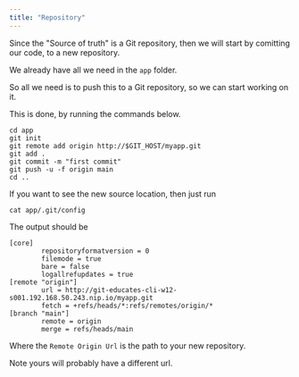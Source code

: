 ```yaml
---
title: "Repository"
---
```

Since the "Source of truth" is a Git repository, then we will start by comitting our code, to a new repository.

We already have all we need in the `app` folder.

So all we need is to push this to a Git repository, so we can start working on it. 

This is done, by running the commands below.

```execute
cd app
git init
git remote add origin http://$GIT_HOST/myapp.git
git add .
git commit -m "first commit"
git push -u -f origin main
cd ..
```

If you want to see the new source location, then just run
```execute
cat app/.git/config
```

The output should be
```
[core]
        repositoryformatversion = 0
        filemode = true
        bare = false
        logallrefupdates = true
[remote "origin"]
        url = http://git-educates-cli-w12-s001.192.168.50.243.nip.io/myapp.git
        fetch = +refs/heads/*:refs/remotes/origin/*
[branch "main"]
        remote = origin
        merge = refs/heads/main
```

Where the `Remote Origin Url` is the path to your new repository.

Note yours will probably have a different url.



